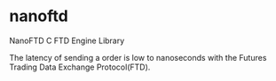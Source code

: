 # nanoftd
NanoFTD C FTD Engine Library

The latency of sending a order is low to nanoseconds with the Futures Trading Data Exchange Protocol(FTD).
